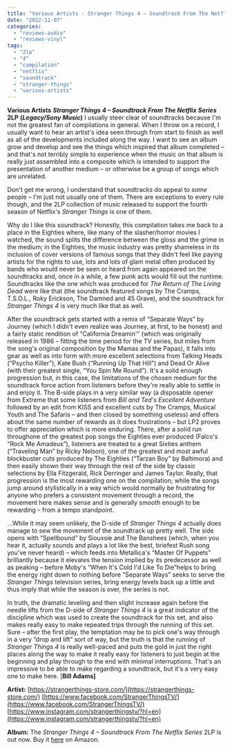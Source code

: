 ```yaml
---
title: "Various Artists - Stranger Things 4 – Soundtrack From The Netflix Series 2LP"
date: "2022-11-07"
categories: 
  - "reviews-audio"
  - "reviews-vinyl"
tags: 
  - "2lp"
  - "4"
  - "compilation"
  - "netflix"
  - "soundtrack"
  - "stranger-things"
  - "various-artists"
---
```


**Various Artists** **_Stranger Things 4 – Soundtrack From The Netflix Series_ 2LP** **(_Legacy/Sony Music_)** I usually steer clear of soundtracks because I'm not the greatest fan of compilations in general. When I throw on a record, I usually want to hear an artist's idea seen through from start to finish as well as all of the developments included along the way. I want to see an album grow and develop and see the things which inspired that album completed – and that's not terribly simple to experience when the music on that album is really just assembled into a composite which is intended to support the presentation of another medium – or otherwise be a group of songs which are unrelated.

Don't get me wrong, I understand that soundtracks do appeal to _some_ people – I'm just not usually one of them. There are exceptions to every rule though, and the 2LP collection of music released to support the fourth season of Netflix's _Stranger Things_ is one of them.

Why do I like this soundtrack? Honestly, this compilation takes me back to a place in the Eighties where, like many of the slasher/horror movies I watched, the sound splits the difference between the gloss and the grime in the medium; in the Eighties, the music industry was pretty shameless in its inclusion of cover versions of famous songs that they didn't feel like paying artists for the rights to use, lots and lots of glam metal often produced by bands who would never be seen or heard from again appeared on the soundtracks and, once in a while, a few punk acts would fill out the runtime. Soundtracks like the one which was produced for _The Return of The Living Dead_ were like that (the soundtrack featured songs by The Cramps, T.S.O.L., Roky Erickson, The Damned and 45 Grave), and the soundtrack for _Stranger Things 4_ is very much like that as well.

After the soundtrack gets started with a remix of “Separate Ways” by Journey (which I didn't even realize was Journey, at first, to be honest) and a fairly static rendition of “California Dreamin'” (which was originally released in 1986 – fitting the time period for the TV series, but miles from the song's original composition by the Mamas and the Papas), it falls into gear as well as into form with more excellent selections from Talking Heads (“Psycho Killer”), Kate Bush (“Running Up That Hill”) and Dead Or Alive (with their greatest single, “You Spin Me Round”). It's a solid enough progression but, in this case, the limitations of the chosen medium for the soundtrack force action from listeners before they're really able to settle in and enjoy it. The B-side plays in a very similar way (a disposable opener from Extreme that some listeners from _Bill and Ted's Excellent Adventure_ followed by an edit from KISS and excellent cuts by The Cramps, Musical Youth and The Safaris – and then closed by something useless) and offers about the same number of rewards as it does frustrations – but LP2 proves to offer appreciation which is more enduring. There, after a solid run throughone of the greatest pop songs the Eighties ever produced (Falco's “Rock Me Amadeus”), listeners are treated to a great Sixties anthem (“Traveling Man” by Ricky Nelson), one of the greatest and most awful blockbuster cuts produced by The Eighties (“Tarzan Boy” by Baltimora) and then easily shown their way through the rest of the side by classic selections by Ella Fitzgerald, Rick Derringer and James Taylor. Really, that progression is the most rewarding one on the compilation; while the songs jump around stylistically in a way which would normally be frustrating for anyone who prefers a consistent movement through a record, the movement here makes sense and is generally smooth enough to be rewarding – from a tempo standpoint.

...While it may seem unlikely, the D-side of _Stranger Things 4_ actually does manage to sew the movement of the soundtrack up pretty well. The side opens with “Spellbound” by Siouxsie and The Banshees (which, when you hear it, actually sounds and plays a lot like the best, briefest Rush song you've never heard) – which feeds into Metallica's “Master Of Puppets” brilliantly because it elevates the tension implied by its predecessor as well as peaking – before Moby's “When It's Cold I'd Like To Die”helps to bring the energy right down to nothing before “Separate Ways” seeks to serve the _Stranger Things_ television series, bring energy levels back up a little and thus imply that while the season is over, the series is not.

In truth, the dramatic leveling and then slight increase again before the needle lifts from the D-side of _Stranger Things 4_ is a great indicator of the discipline which was used to create the soundtrack for this set, and also makes really easy to make repeated trips through the running of this set. Sure – after the first play, the temptation may be to pick one's way through in a very “drop and lift” sort of way, but the truth is that the running of _Stranger Things 4_ is really well-paced and puts the gold in just the right places along the way to make it really easy for listeners to just begin at the beginning and play through to the end with minimal interruptions. That's an impressive to be able to make regarding a soundtrack, but it's a very easy one to make here. \[**Bill Adams\]**

**Artist:** [https://strangerthings-store.com/](https://strangerthings-store.com/) [https://www.facebook.com/StrangerThingsTV/](https://www.facebook.com/StrangerThingsTV/) [https://www.instagram.com/strangerthingstv/?hl=en](https://www.instagram.com/strangerthingstv/?hl=en)

**Album:** The _Stranger Things 4 – Soundtrack From The Netflix Series_ 2LP is out now. Buy it [here](https://www.amazon.ca/Stranger-Things-Soundtrack-Netflix-Season/dp/B0B49CVW21) on Amazon.
